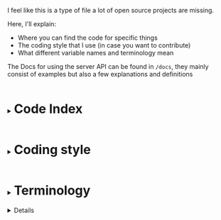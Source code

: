 I feel like this is a type of file a lot of open source projects are missing.

Here, I'll explain:
- Where you can find the code for specific things
- The coding style that I use (in case you want to contribute)
- What different variable names and terminology mean

The Docs for using the server API can be found in `/docs`, they mainly consist of examples but also a few explanations and definitions

<details>
<summary><h1 style="display:inline-block">Code Index</h1></summary>

<details>
<summary><h2 style="display:inline-block">Things related to world simulation</h1></summary>

Coming soon
</details>
<details>
<summary><h2 style="display:inline-block">Things related to players & connections</h2></summary>

- Connection handler: `index.js`
- Player definition: `entities/misc/player.js`
- Chunk loading: `entities/chunkloader.js`
- Queue: `misc/queue.js`
</details>
<details>
<summary><h2 style="display:inline-block">Things related to world generation</h2></summary>

Everything can be found in `world/gen`
- Random number generators: `world/gen/util/random.js`
- Perlin, biome map: `world/gen/util/perlin.js`, `world/gen/util/biomes.js`
- All the different biomes: `world/gen/biomes/*.js`
- IPC and setup (world gen uses a seperate process): `world/gen/genprocess.js`, `world/gendelegator.js`
</details>
<hr>
</details>

<details>
<summary><h1 style="display:inline-block">Coding style</h1></summary>

## Syntax standard

It is recommended that you enable the option to render whitespace characters in your code editor.

1. Use tabs. If I see 2+ spaces next to each other to form a tab, I'll hunt you down and report you to the police as a psycopath. TABS EXIST FOR A REASON.
2. Proper, even, but not excessive, spacing.
3. No `;` semicolons except when strictly necessary
4. If your single-line statements wrap around or go past the edge of the screen, they're too long. Ideally they should have a gap to the edge and be no more than ~100 cols.
5. Please use single-line if and while syntax when you deem it appropriate
6. useCamelCase, it's pretty ;)
	- Exception: names that appear in-game, such as block namespace IDs (e.g grass_block)
7. `var` is completely BANNED. Also, do not use old ES5 method for declaring classes. Use the ES6 `class` syntax
8. Prefer concise over precise names
```js
//DO NOT DO:
//Space indentation
//More than 1 consecutive spaces
//Spaces before commas
//Spaces on the inside edge of parentheses
//Uneven spacing
//Double-tabs. 1 pair of {} curly braces = 1 indentation level.
//Trailing spaces or tabs
//Overly long lines
//Semicolons (why waste time on them??)
//if/while condition and corresponding `{` on seperate lines
//var
//reallyLongDescriptiveNames
//ES5 `function` classes
function  test( b ,x= 1 ) {
    var numberOfThings = 1; 
    if (numberOfThings == x)
    {
      return true;
    }
    if(reallyLongLineThatIsHardToRead(0 & also(painful.to(lookAt)))){thisLineIsGoingPast() & wrappedAround & isDefinitelyLongerThan(100*characters) => thisIsBad, DontDoThis()}
}
//DO DO:
//1 space after every comma, e.g: a, b
//camelCase
//Spaces around operators (optional, still looks better though)
//) and { on the same line, stuck together
//Omit {} when if/while/for statement only has a single statement inside
// Concise variable names
//e.g the above code could've been like this:
function test(b, x = 1){
	let count = 1
	if(count == x) return true
	if(easyToRead(0 & also(nice.to(lookAt))))
		thisIsFine() & wrapped & notLongerThan(100*chars) => code.shouldBe(likeThis)
}
```

## Logic standard

> Warning! This requires you to have a measurable amount of intelligence! Being able to follow this standard is a very quick way to tell apart someone who knows what they're doing from someone who doesn't.

**Beware of stupid unnecessary long-cuts, such as**
```js
if(condition){
	return false
}else{
	return true
}
```
Which could easily be fixed and rewritten as
```js
return !condition
```
**Other long-cuts**
```js
let value
if(condition){
	value = 1
}else{
	value = 3
}
value = value + other
```
```js
let value = condition ? 1 : 3
value += other
```
Or, even better
```js
let value = (condition ? 1 : 3) + other
```
**`else`s of insecurity**
```js
if(condition){
	//true
}else if(!condition){
	//false
}else{
	//invalid
}
```
Of course, a value can only be truthy or falsy, and if it isn't truthy, it must be falsy
```js
if(condition){
	//true
}else{
	//Can only be false
}
```
**Useless functions**
```js
import {action} from ...
function doAction(a){
	let value = action(a)
	return value
}
doAction(1)
```
This function doesn't actually do anything, it's pretty useless
```js
import {action} from ...

action(1)
```
**Unnecessary variables**
```js
function calculate(a, b, c){
	let valueOnlyUsedOnce = a + b / c
	let result = 1 - 1 / valueOnlyUsedOnce
	return result
}
```
Variables are only useful if they're needed more than once (or very sparingly to break up _really_ long lines)
```js
function calculate(a, b, c){
	return 1 - 1 / (a + b / c)
}
//Or even better
const calculate = (a, b, c) => 1 - 1 / (a + b / c)
```

## Performance standard

Coming soon
In a nutshell, do things fast, not O(2^n).

<hr>
</details>
<details>
<summary><h1 style="display:inline-block">Terminology</h1></summary>
<details>
<summary><h2 style="display:inline-block">Common variable names</h2></summary>

- `pl`: player (instanceof `Entity`, typically attached to a socket, `sock.entity`)
- `sock`: Network socket (typically attached to a player, `pl.sock`)
- `ch`: Chunk (64x64 world section)
- `x`, `y`: x and y position
- `cx`, `cy`: Chunk position x and y (chunk at cx=10 would be at position x=640)
- `buf`: Buffer of bytes used for reading / writing
- `e`: Entity (any entity)
- `world`, `w`: A `World` object for a specific dimension
- `i`, `j`: Indexes or counters
- `k`: A key (for example, a key in a Map)
- `t`: Time in ticks
- `f`: Direction an entity is **f**acing (0 being up and pi/2 being right)
</details>
<details>
<summary><h2 style="display:inline-block">Rubber</h2></summary>

A packet that indicates that the server has modified a value that the client normally controls (e.g the player's position) and that serves the purpose of preventing the client from controlling that value until it's received the server's packet

Example:
1. player has been teleported by server, all incoming position packets will be ignored. Rubber packet sent
2. Client later recieves rubber packet which contains a new key (called `r`)
3. Server starts recieving movement packets with the new key and starts accepting them again
Like this, Client will not send move packets that could move the player back to its previous location (which would in effect revert the teleport)

</details>
<details>
<summary><h2 style="display:inline-block">Chunk</h2></summary>

If you're trying to work with this game's source code and you don't yet know what a chunk is, well, you've got a lot of catch-up to do. In traditional minecraft, a chunk is a 16x256x16 section of blocks. Many chunks are stitched together to create a world. In this version, each chunk is 64x64 in size (for a total of 4096 blocks per chunk). Since loading an infinite world would take an infinite amount of memory, the world is split up into these chunks and only a few are loaded at a time around each player. The boundaries between chunks are designed to be completely seamless and indetectable.

</details>
<details>
<summary><h2 style="display:inline-block">Buffer</h2></summary>

A buffer is raw binary data, which can be read from or written to (left to right). Many types can be written to a buffer, each taking up a different amount of space in the buffer. The length of a buffer is typically measured in bytes. Here are some common things written to a buffer:
- Int or Int32 (**4 bytes**): number between -2147483648 and 2147483647
- Short or Int16 (**2 bytes**): Similar to an Int, but with a much shorter range. Short = 0 to 65536, Int16 = -32768 to 32767
- Byte or Int8 (**1 byte**): Byte = 0 to 255, Int8 = -128 to 127
- Float (**4 bytes**): Any number, including fractional. Float allows for around 7 digits of precision, and values up to around ±3.4e38.
- Double (**8 bytes**): Any number, including fractional. Double allows for around 16 digits of precision, and values up to around ±1.8e308.
- Bool (**1 byte**): Bool can store 2 values: true and false. Used to represent an additional detail that you could answer with "yes" or "no", such as whether the player is crouching.
- String (**any size**): Some text, of any length. May or may not contain new lines
- Item: An item is an example of a complex object that can be encoded with entirely the above types. Items are encoded in this order:
	- Amount in stack, as a **byte**
	- Item ID, as a **short**
	- Custom name (or blank), as a **string**
	- If the item supports it, any additional data. Encoded differently depending on the item

</details>
<details>
<summary><h2 style="display:inline-block">thing</h2></summary>

thing

</details>
<hr>
</details>
<details>